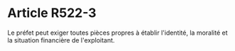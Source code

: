 # Article R522-3

Le préfet peut exiger toutes pièces propres à établir l'identité, la moralité et la situation financière de l'exploitant.
